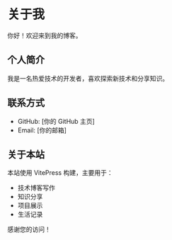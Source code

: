# 关于我

你好！欢迎来到我的博客。

## 个人简介

我是一名热爱技术的开发者，喜欢探索新技术和分享知识。

## 联系方式

- GitHub: [你的 GitHub 主页]
- Email: [你的邮箱]

## 关于本站

本站使用 VitePress 构建，主要用于：

- 技术博客写作
- 知识分享
- 项目展示
- 生活记录

感谢您的访问！ 